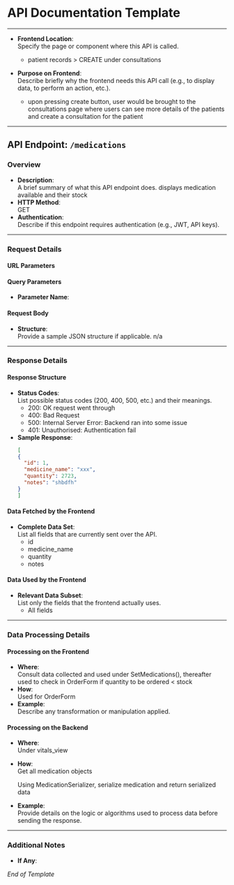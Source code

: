 # API Documentation Template

---
- **Frontend Location**:  
  Specify the page or component where this API is called.
  - patient records > CREATE under consultations

- **Purpose on Frontend**:  
  Describe briefly why the frontend needs this API call (e.g., to display data, to perform an action, etc.).
  - upon pressing create button, user would be brought to the consultations page where users can see more details of the patients and create a consultation for the patient

---

## API Endpoint: `/medications`

### Overview
- **Description**:  
  A brief summary of what this API endpoint does.
  displays medication available and their stock 
- **HTTP Method**:  
  GET
- **Authentication**:  
  Describe if this endpoint requires authentication (e.g., JWT, API keys).

---

### Request Details

#### URL Parameters

#### Query Parameters
- **Parameter Name**:

#### Request Body
- **Structure**:  
  Provide a sample JSON structure if applicable. n/a

---

### Response Details

#### Response Structure
- **Status Codes**:  
  List possible status codes (200, 400, 500, etc.) and their meanings.
    - 200: OK request went through
    - 400: Bad Request
    - 500: Internal Server Error: Backend ran into some issue
    - 401: Unauthorised: Authentication fail
- **Sample Response**:  
  ```json
  [
  {
    "id": 1,
    "medicine_name": "xxx",
    "quantity": 2723,
    "notes": "shbdfh"
  }
  ]
  ```

#### Data Fetched by the Frontend
- **Complete Data Set**:  
  List all fields that are currently sent over the API.
  - id
  - medicine_name
  - quantity
  - notes

  
#### Data Used by the Frontend
- **Relevant Data Subset**:  
  List only the fields that the frontend actually uses.
  - All fields
---

### Data Processing Details

#### Processing on the Frontend
- **Where**:  
  Consult data collected and used under SetMedications(), thereafter used to check in OrderForm if quantity to be ordered < stock
- **How**:  
  Used for OrderForm
- **Example**:  
  Describe any transformation or manipulation applied.

#### Processing on the Backend
- **Where**:  
  Under vitals_view
- **How**:  
  Get all medication objects

  Using MedicationSerializer, serialize medication and return serialized data
- **Example**:  
  Provide details on the logic or algorithms used to process data before sending the response.

---

### Additional Notes
- **If Any**:  

*End of Template*